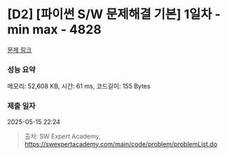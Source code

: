 # [D2] [파이썬 S/W 문제해결 기본] 1일차 - min max - 4828 

[문제 링크](https://swexpertacademy.com/main/code/problem/problemDetail.do?contestProbId=AWTLQZwKon4DFAVT) 

### 성능 요약

메모리: 52,608 KB, 시간: 61 ms, 코드길이: 155 Bytes

### 제출 일자

2025-05-15 22:24



> 출처: SW Expert Academy, https://swexpertacademy.com/main/code/problem/problemList.do